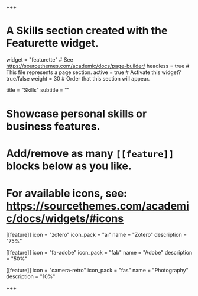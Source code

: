 +++
# A Skills section created with the Featurette widget.
widget = "featurette"  # See https://sourcethemes.com/academic/docs/page-builder/
headless = true  # This file represents a page section.
active = true  # Activate this widget? true/false
weight = 30  # Order that this section will appear.

title = "Skills"
subtitle = ""

# Showcase personal skills or business features.
#
# Add/remove as many `[[feature]]` blocks below as you like.
#
# For available icons, see: https://sourcethemes.com/academic/docs/widgets/#icons

[[feature]]
icon = "zotero"
icon_pack = "ai"
name = "Zotero"
description = "75%"

[[feature]]
  icon = "fa-adobe"
  icon_pack = "fab"
  name = "Adobe"
  description = "50%"  

[[feature]]
  icon = "camera-retro"
  icon_pack = "fas"
  name = "Photography"
  description = "10%"

+++
